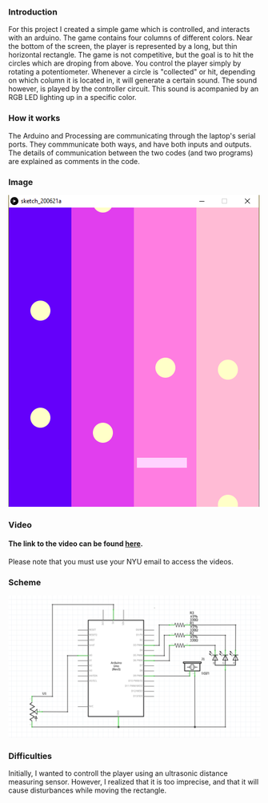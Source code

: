 ### Introduction

For this project I created a simple game which is controlled, and interacts with an arduino. The game contains four columns of different colors. Near the bottom of the screen, the player is represented by a long, but thin horizontal rectangle. The game is not competitive, but the goal is to hit the circles which are droping from above. You control the player simply by rotating a potentiometer. Whenever a circle is "collected" or hit, depending on which column it is located in, it will generate a certain sound. The sound however, is played by the controller circuit. This sound is acompanied by an RGB LED lighting up in a specific color. 

### How it works

The Arduino and Processing are communicating through the laptop's serial ports. They commmunicate both ways, and have both inputs and outputs. The details of communication between the two codes (and two programs) are explained as comments in the code.

### Image
![](homework21_a.png)

### Video
#### The link to the video can be found [here](https://drive.google.com/file/d/1h0woCCA4V0YuO6TLcukNp8B1WgPSCHMJ/view?usp=sharing).
Please note that you must use your NYU email to access the videos.

### Scheme
![](homework21.png)

### Difficulties
Initially, I wanted to controll the player using an ultrasonic distance measuring sensor. However, I realized that it is too imprecise, and that it will cause disturbances while moving the rectangle.
